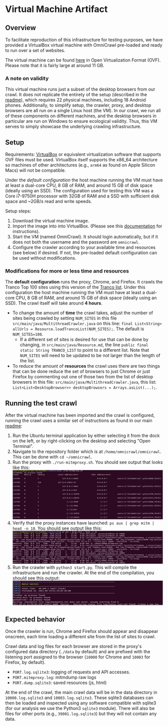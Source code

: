# Virtual Machine Artifact

## Overview
To facilitate reproduction of this infrastructure for testing purposes, we have provided a VirtualBox virtual machine with OmniCrawl pre-loaded and ready to run over a set of websites.

The virtual machine can be found [here](https://cmu.box.com/s/q6dv2frer4kmdtc4wzwmmx1fzdzr94j2) in Open Virtualization Format (OVF). Please note that it is fairly large at around 11 GB.

### A note on validity
This virtual machine runs just a subset of the desktop browsers from our crawl. It does not replicate the entirety of the setup (described in the [readme](../README.md)), which requires 22 physical machines, including 18 Android phones. Additionally, to simplify setup, the crawler, proxy, and desktop browsers are all run on a single Linux host (the VM). In our crawl, we run all of these components on different machines, and the desktop browsers in particular are run on Windows to ensure ecological validity. Thus, this VM serves to simply showcase the underlying crawling infrastructure.
## Setup
Requirements: [VirtualBox](https://www.virtualbox.org) or equivalent virtualization software that supports OVF files must be used. VirtualBox itself supports the x86_64 architecture so machines of other architectures (e.g., `arm64` as found on Apple Silicon Macs) will not be compatible.

Under the _default configuration_ the host machine running the VM must have at least a dual-core CPU, 8 GB of RAM, and around 15 GB of disk space (ideally using an SSD). The configuration used for testing this VM was a Core i7-9750H processor with 32GB of RAM and a SSD with sufficient disk space and ~2GB/s read and write speeds.

Setup steps:
1. Download the virtual machine image.
2. Import the image into into VirtualBox. (Please see this [documentation](https://docs.oracle.com/cd/E26217_01/E26796/html/qs-import-vm.html) for instructions).
3. Start the VM (named OmniCrawl). It should login automatically, but if it does not both the username and the password are `omnicrawl`.
4. Configure the crawler according to your available time and resources (see below) if desired. If not, the pre-loaded default configuration can be used without modifications.

### Modifications for more or less time and resources

The **default configuration** runs the proxy, Chrome, and Firefox. It crawls the Tranco Top 100 sites using this version of the [Tranco list](https://tranco-list.eu/list/4ZWX).
Under this configuration the host machine running the VM must have at least a dual-core CPU, 8 GB of RAM, and around 15 GB of disk space (ideally using an SSD). The crawl itself will take around **4 hours**.
- To change the amount of **time** the crawl takes, adjust the number of sites being crawled by setting `NUM_SITES` in this file `src/main/java/MultithreadCrawler.java` on this line: `final List<String> allUrls = Resource.loadTrancoList(NUM_SITES);`. The default is `NUM_SITES=100`.
  - If a different set of sites is desired for use that can be done by changing, in `src/main/java/Resource.md`, the line `public final static String TRANCO_LIST` to point to a different list. Note that `NUM_SITES` will need to be updated to be not larger than the length of the list.
- To reduce the amount of **resources** the crawl uses there are two things that can be done reduce the set of browsers to just Chrome or just Firefox by commenting out one of those two from the list of desktop browsers in this file: `src/main/java/MultithreadCrawler.java`, this list: `List<List<DesktopBrowser>> desktopBrowsers = Arrays.asList(...);`.


## Running the test crawl

After the virtual machine has been imported and the crawl is configured, running the crawl uses a similar set of instructions as found in our main [readme](../README.md):
1. Run the Ubuntu terminal application by either selecting it from the dock on the left, or by right-clicking on the desktop and selecting "Open Terminal".
2. Navigate to the repository folder which is at `/home/omnicrawl/omnicrawl`. This can be done with `cd ~/omnicrawl`.
3. Run the proxy with `./run-mitmproxy.sh`. You should see output that looks like this: ![proxy start output](images/proxy_start.png)
4. Verify that the proxy instances have launched: `ps aux | grep mitm | head -n 10`. You should see output like this: ![proxy verification output](images/proxy_check.png)
5. Run the crawler with `python3 start.py`. This will compile the infrastructure and run the crawler. At the end of the compilation, you should see this output: ![crawler start output](images/crawl_start.png)

## Expected behavior

Once the crawler is run, Chrome and Firefox should appear and disappear onscreen, each time loading a different site from the list of sites to crawl.

Crawl data and log files for each browser are stored in the proxy's configured data directory (`./data` by default) and are prefixed with the listening port assigned to the browser (`10000` for Chrome and `10003` for Firefox, by default).

- `PORT.log.sqlite3`: logging of requests and API accesses.
- `PORT.mitmproxy.log`: mitmdump raw logs
- `PORT.dump.sqlite3`: saved resources (js, html)

At the end of the crawl, the main crawl data will be in the data directory in `10000.log.sqlite3` and `10003.log.sqlite3`. These sqlite3 databases can then be loaded and inspected using any software compatible with sqlite3 (for our analysis we use the Python3 `sqlite3` module). There will also be files for other ports (e.g., `39001.log.sqlite3`) but they will not contain any data.
